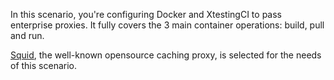 In this scenario, you're configuring Docker and XtestingCI to pass
enterprise proxies. It fully covers the 3 main container operations: build,
pull and run.

[Squid](http://www.squid-cache.org/), the well-known opensource caching proxy,
is selected for the needs of this scenario.
